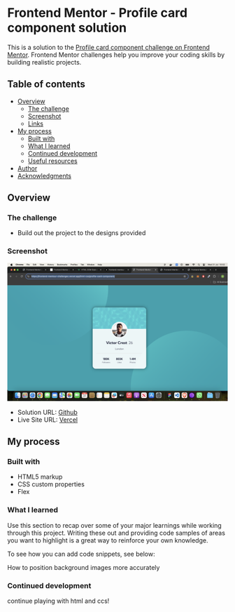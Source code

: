 # Frontend Mentor - Profile card component solution

This is a solution to the [Profile card component challenge on Frontend Mentor](https://www.frontendmentor.io/challenges/profile-card-component-cfArpWshJ). Frontend Mentor challenges help you improve your coding skills by building realistic projects. 

## Table of contents

- [Overview](#overview)
  - [The challenge](#the-challenge)
  - [Screenshot](#screenshot)
  - [Links](#links)
- [My process](#my-process)
  - [Built with](#built-with)
  - [What I learned](#what-i-learned)
  - [Continued development](#continued-development)
  - [Useful resources](#useful-resources)
- [Author](#author)
- [Acknowledgments](#acknowledgments)



## Overview

### The challenge

- Build out the project to the designs provided

### Screenshot

![](./screenshot.jpg)


- Solution URL: [Github](https://github.com/Sharky83/frontend-mentour-challenges/tree/main/html-css/profile-card-component)
- Live Site URL: [Vercel](https://frontend-mentour-challenges.vercel.app/html-css/profile-card-component/)

## My process

### Built with

- HTML5 markup
- CSS custom properties
- Flex


### What I learned

Use this section to recap over some of your major learnings while working through this project. Writing these out and providing code samples of areas you want to highlight is a great way to reinforce your own knowledge.

To see how you can add code snippets, see below:

How to position background images more accurately

### Continued development

continue playing with html and ccs!


